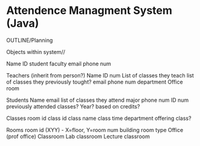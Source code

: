 # Attendence Managment System (Java)

OUTLINE/Planning

Objects within system//

Name
ID
    student
    faculty
email
phone num

Teachers (inherit from person?)
    Name
    ID num
    List of classes they teach
    list of classes they previously tought?
    email
    phone num
    department
    Office room


Students
    Name
    email
    list of classes they attend
    major
    phone num
    ID num
    previously attended classes?
    Year? based on credits?


Classes
    room id
    class id
    class name
    class time
    department offering class?

Rooms
    room id      (XYY) - X=floor, Y=room num
    building
    room type
        Office (prof office)
        Classroom
            Lab classroom
            Lecture classroom
